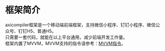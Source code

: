 # 框架简介
axicompiler框架是一个移动端前端框架，支持微信小程序、钉钉小程序、微信公众号、钉钉H5、普通H5。   
只需要一套代码，就能在以上平台通用，减少前端开发工作量。    
框架内置了MVVM，MVVM支持的指令请参考：<a href="https://github.com/nandy007/agile-ce/blob/master/docs/parser.md" target="_blank">MVVM指令</a>。